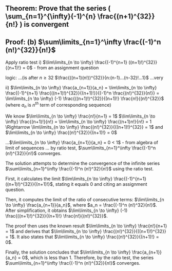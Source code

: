 ## Theorem: Prove that the series \( \sum\_{n=1}^{\infty}(-1)^{n} \frac{(n+1)^{32}}{n!} \) is convergent


## Proof: (b) $\sum\limits_{n=1}^\infty \frac{(-1)^n (n!)^{32}}{n!}$

Apply ratio test i) $\lim\limits_{n \to \infty} \frac{(-1)^{n+1} ((n+1)!)^{32}}{(n+1)!} = 0$ - from an assignment question

logic:
...(is after $n\geq 32$  $\frac{((n+1)(n!))^{32}}{n:(n-1)...(n-32)!...1}$ 
...very

ii) $\lim\limits_{n \to \infty} \frac{a_{n+1}}{a_n} = \lim\limits_{n \to \infty} \frac{(-1)^{n+1} \frac{((n+1)!)^{32}}{(n+1)!}}{(-1)^n \frac{(n!)^{32}}{n!}} = \lim\limits_{n \to \infty} (-1) \frac{((n+1)!)^{32}}{(n+1)!} \frac{n!}{(n!)^{32}}$ (where $a_n$ is $n^{th}$ term of corresponding sequence)

We know $\lim\limits_{n \to \infty} \frac{n!}{n+1} = 1$
$\lim\limits_{n \to \infty} \frac{(n+1)!}{n!} = \lim\limits_{n \to \infty} \frac{(n+1)n!}{n!} = 1 \Rightarrow \lim\limits_{n \to \infty} \frac{(n!)^{32}}{((n+1)!)^{32}} = 1$
and $\lim\limits_{n \to \infty} \frac{(n!)^{32}}{(n+1)!} = 0$

...$\lim\limits_{n \to \infty} \frac{a_{n+1}}{a_n} = 0 < 1$ - from algebra of limit of sequences
... by ratio test, $\sum\limits_{n=1}^\infty \frac{(-1)^n (n!)^{32}}{n!}$ converges.


The solution attempts to determine the convergence of the infinite series  $\sum\limits_{n=1}^\infty \frac{(-1)^n (n!)^32}{n!}$ using the ratio test. 

First, it calculates the limit $\lim\limits_{n \to \infty} \frac{(-1)^{n+1} ((n+1)!)^{32}}{(n+1)!}$, stating it equals 0 and citing an assignment question. 

Then, it computes the limit of the ratio of consecutive terms:
$\lim\limits_{n \to \infty} \frac{a_{n+1}}{a_n}$, where $a_n =  \frac{(-1)^n (n!)^32}{n!}$. After simplification, it  obtains $\lim\limits_{n \to \infty} (-1) \frac{((n+1)!)^{32}}{(n+1)!} \frac{n!}{(n!)^{32}}$. 

The proof then uses the known result  $\lim\limits_{n \to \infty} \frac{n!}{n+1} = 1$  and derives that $\lim\limits_{n \to \infty} \frac{(n!)^{32}}{((n+1)!)^{32}} = 1$. It also states that $\lim\limits_{n \to \infty} \frac{(n!)^{32}}{(n+1)!} = 0$. 

Finally, the solution concludes that $\lim\limits_{n \to \infty} \frac{a_{n+1}}{a_n} = 0$, which is less than 1. Therefore, by the ratio test, the series $\sum\limits_{n=1}^\infty \frac{(-1)^n (n!)^{32}}{n!}$ converges. 
